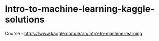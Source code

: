 # Intro-to-machine-learning-kaggle-solutions

Course - https://www.kaggle.com/learn/intro-to-machine-learning
